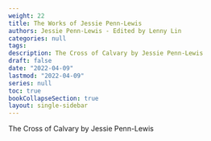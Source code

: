 ```yaml
---
weight: 22
title: The Works of Jessie Penn-Lewis
authors: Jessie Penn-Lewis - Edited by Lenny Lin
categories: null
tags:
description: The Cross of Calvary by Jessie Penn-Lewis
draft: false
date: "2022-04-09"
lastmod: "2022-04-09"
series: null
toc: true
bookCollapseSection: true
layout: single-sidebar
---
```


The Cross of Calvary by Jessie Penn-Lewis



